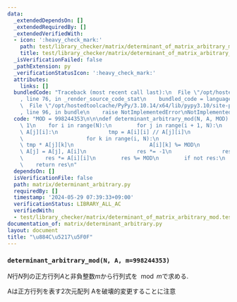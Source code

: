 ```yaml
---
data:
  _extendedDependsOn: []
  _extendedRequiredBy: []
  _extendedVerifiedWith:
  - icon: ':heavy_check_mark:'
    path: test/library_checker/matrix/determinant_of_matrix_arbitrary_mod.test.py
    title: test/library_checker/matrix/determinant_of_matrix_arbitrary_mod.test.py
  _isVerificationFailed: false
  _pathExtension: py
  _verificationStatusIcon: ':heavy_check_mark:'
  attributes:
    links: []
  bundledCode: "Traceback (most recent call last):\n  File \"/opt/hostedtoolcache/PyPy/3.10.14/x64/lib/pypy3.10/site-packages/onlinejudge_verify/documentation/build.py\"\
    , line 76, in _render_source_code_stat\n    bundled_code = language.bundle(\n\
    \  File \"/opt/hostedtoolcache/PyPy/3.10.14/x64/lib/pypy3.10/site-packages/onlinejudge_verify/languages/python.py\"\
    , line 96, in bundle\n    raise NotImplementedError\nNotImplementedError\n"
  code: "MOD = 998244353\n\n\ndef determinant_arbitrary_mod(N, A, MOD):\n    res =\
    \ 1\n    for i in range(N):\n        for j in range(i + 1, N):\n            while\
    \ A[j][i]:\n                tmp = A[i][i] // A[j][i]\n                if tmp:\n\
    \                    for k in range(i, N):\n                        A[i][k] -=\
    \ tmp * A[j][k]\n                        A[i][k] %= MOD\n                A[i],\
    \ A[j] = A[j], A[i]\n                res *= -1\n                res %= MOD\n \
    \       res *= A[i][i]\n        res %= MOD\n        if not res:\n            break\n\
    \    return res\n"
  dependsOn: []
  isVerificationFile: false
  path: matrix/determinant_arbitrary.py
  requiredBy: []
  timestamp: '2024-05-29 07:39:33+09:00'
  verificationStatus: LIBRARY_ALL_AC
  verifiedWith:
  - test/library_checker/matrix/determinant_of_matrix_arbitrary_mod.test.py
documentation_of: matrix/determinant_arbitrary.py
layout: document
title: "\u884C\u5217\u5F0F"
---
```


### `determinant_arbitrary_mod(N, A, m=998244353)`

$N$行$N$列の正方行列$A$と非負整数$m$から行列式を$\mod m$で求める.

Aは正方行列を表す2次元配列
Aを破壊的変更することに注意